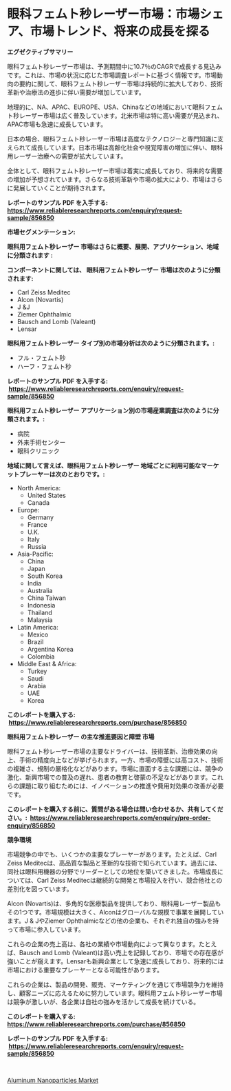 <p><h1>眼科フェムト秒レーザー市場：市場シェア、市場トレンド、将来の成長を探る</h1></p><p><strong>エグゼクティブサマリー</strong></p>
<p><p>眼科フェムト秒レーザー市場は、予測期間中に10.7％のCAGRで成長する見込みです。これは、市場の状況に応じた市場調査レポートに基づく情報です。市場動向の要約に関して、眼科フェムト秒レーザー市場は持続的に拡大しており、技術革新や治療法の進歩に伴い需要が増加しています。</p><p>地理的に、NA、APAC、EUROPE、USA、Chinaなどの地域において眼科フェムト秒レーザー市場は広く普及しています。北米市場は特に高い需要が見込まれ、APAC市場も急速に成長しています。</p><p>日本の場合、眼科フェムト秒レーザー市場は高度なテクノロジーと専門知識に支えられて成長しています。日本市場は高齢化社会や視覚障害の増加に伴い、眼科用レーザー治療への需要が拡大しています。</p><p>全体として、眼科フェムト秒レーザー市場は着実に成長しており、将来的な需要の増加が予想されています。さらなる技術革新や市場の拡大により、市場はさらに発展していくことが期待されます。</p></p>
<p><strong>レポートのサンプル PDF を入手する: <a href="https://www.reliableresearchreports.com/enquiry/request-sample/856850">https://www.reliableresearchreports.com/enquiry/request-sample/856850</a></strong></p>
<p><strong>市場セグメンテーション:</strong></p>
<p><strong> 眼科用フェムト秒レーザー 市場はさらに概要、展開、アプリケーション、地域に分類されます :</strong></p>
<p><strong>コンポーネントに関しては、 眼科用フェムト秒レーザー 市場は次のように分類されます: &nbsp;</strong></p>
<p><ul><li>Carl Zeiss Meditec</li><li>Alcon (Novartis)</li><li>J &J</li><li>Ziemer Ophthalmic</li><li>Bausch and Lomb (Valeant)</li><li>Lensar</li></ul></p>
<p><strong> 眼科用フェムト秒レーザー タイプ別の市場分析は次のように分類されます。:</strong></p>
<p><ul><li>フル・フェムト秒</li><li>ハーフ・フェムト秒</li></ul></p>
<p><strong>レポートのサンプル PDF を入手する: &nbsp;<a href="https://www.reliableresearchreports.com/enquiry/request-sample/856850">https://www.reliableresearchreports.com/enquiry/request-sample/856850</a></strong></p>
<p><strong> 眼科用フェムト秒レーザー アプリケーション別の市場産業調査は次のように分類されます。:</strong></p>
<p><ul><li>病院</li><li>外来手術センター</li><li>眼科クリニック</li></ul></p>
<p><strong>地域に関して言えば、眼科用フェムト秒レーザー 地域ごとに利用可能なマーケットプレーヤーは次のとおりです。:</strong></p>
<p><ul>
    <li>
        North America:
        <ul>
            <li>United States</li>
            <li>Canada</li>
        </ul>
    </li>
    <li>
        Europe:
        <ul>
            <li>Germany</li>
            <li>France</li>
            <li>U.K.</li>
            <li>Italy</li>
            <li>Russia</li>
        </ul>
    </li>
    <li>
        Asia-Pacific:
        <ul>
            <li>China</li>
            <li>Japan</li>
            <li>South Korea</li>
            <li>India</li>
            <li>Australia</li>
            <li>China Taiwan</li>
            <li>Indonesia</li>
            <li>Thailand</li>
            <li>Malaysia</li>
        </ul>
    </li>
    <li>
        Latin America:
        <ul>
            <li>Mexico</li>
            <li>Brazil</li>
            <li>Argentina Korea</li>
            <li>Colombia</li>
        </ul>
    </li>
    <li>
        Middle East & Africa:
        <ul>
            <li>Turkey</li>
            <li>Saudi</li>
            <li>Arabia</li>
            <li>UAE</li>
            <li>Korea</li>
        </ul>
    </li>
    </ul></p>
<p><strong>このレポートを購入する: &nbsp;<a href="https://www.reliableresearchreports.com/purchase/856850">https://www.reliableresearchreports.com/purchase/856850</a></strong></p>
<p><strong>眼科用フェムト秒レーザー の主な推進要因と障壁 市場</strong></p>
<p><p>眼科フェムト秒レーザー市場の主要なドライバーは、技術革新、治療効果の向上、手術の精度向上などが挙げられます。一方、市場の障壁には高コスト、技術の複雑さ、規制の厳格化などがあります。市場に直面する主な課題には、競争の激化、新興市場での普及の遅れ、患者の教育と啓蒙の不足などがあります。これらの課題に取り組むためには、イノベーションの推進や費用対効果の改善が必要です。</p></p>
<p><strong>このレポートを購入する前に、質問がある場合は問い合わせるか、共有してください。:&nbsp; <a href="https://www.reliableresearchreports.com/enquiry/pre-order-enquiry/856850">https://www.reliableresearchreports.com/enquiry/pre-order-enquiry/856850</a></strong></p>
<p><strong>競争環境</strong></p>
<p><p>市場競争の中でも、いくつかの主要なプレーヤーがあります。たとえば、Carl Zeiss Meditecは、高品質な製品と革新的な技術で知られています。過去には、同社は眼科用機器の分野でリーダーとしての地位を築いてきました。市場成長については、Carl Zeiss Meditecは継続的な開発と市場投入を行い、競合他社との差別化を図っています。</p><p>Alcon (Novartis)は、多角的な医療製品を提供しており、眼科用レーザー製品もその1つです。市場規模は大きく、Alconはグローバルな規模で事業を展開しています。J & JやZiemer Ophthalmicなどの他の企業も、それぞれ独自の強みを持って市場に参入しています。</p><p>これらの企業の売上高は、各社の業績や市場動向によって異なります。たとえば、Bausch and Lomb (Valeant)は高い売上を記録しており、市場での存在感が強いことが窺えます。Lensarも新興企業として急速に成長しており、将来的には市場における重要なプレーヤーとなる可能性があります。</p><p>これらの企業は、製品の開発、販売、マーケティングを通じて市場競争力を維持し、顧客ニーズに応えるために努力しています。眼科用フェムト秒レーザー市場は競争が激しいが、各企業は自社の強みを活かして成長を続けている。</p></p>
<p><strong>このレポートを購入する: &nbsp; <a href="https://www.reliableresearchreports.com/purchase/856850">https://www.reliableresearchreports.com/purchase/856850</a></strong></p>
<p><strong>レポートのサンプル PDF を入手する: &nbsp;<a href="https://www.reliableresearchreports.com/enquiry/request-sample/856850">https://www.reliableresearchreports.com/enquiry/request-sample/856850</a></strong><strong></strong></p>
<p>&nbsp;</p>
<p><p><a href="https://crocus-run-b5a.notion.site/Aluminum-Nanoparticles-Market-Provides-a-Comprehensive-Analysis-Including-a-Macro-Overview-of-the-Ma-8408184961604e878894c530ad54fe07">Aluminum Nanoparticles Market</a></p></p>